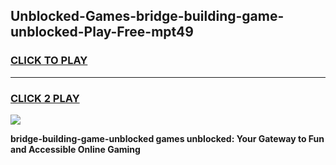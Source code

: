 
## Unblocked-Games-bridge-building-game-unblocked-Play-Free-mpt49
<h3>
<a href="https://premium76.site?title=bridge-building-game-unblocked&ref=18A">CLICK TO PLAY</a></h3>
<hr>

<h3>
<a href="https://premium76.site?title=bridge-building-game-unblocked&ref=18A">CLICK 2 PLAY</a>
  
</h3>

<a href="https://premium76.site?title=bridge-building-game-unblocked&ref=18A"><img src="https://clearcache.store/games.png"></a>


**bridge-building-game-unblocked games unblocked: Your Gateway to Fun and Accessible Online Gaming**
